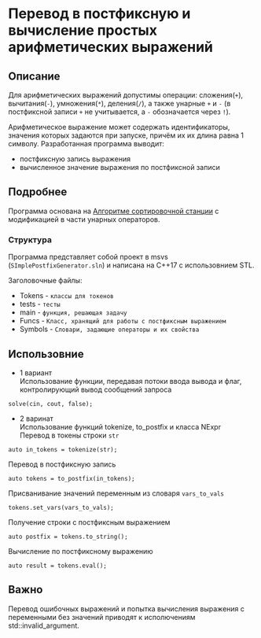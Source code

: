 # Перевод в постфиксную и вычисление простых арифметических выражений 
## Описание

Для арифметических выражений допустимы операции: сложения(`+`), вычитания(`-`), умножения(`*`), деления(`/`), а также унарные `+` и `-` (в постфиксной записи `+` не учитывается, а `-` обозначается через `!`).

Арифметическое выражение может содержать идентификаторы, значения которых задаются при запуске, причём их их длина равна 1 символу.
Разработанная программа выводит:
* постфиксную запись выражения
* вычисленное значение выражения по постфиксной записи

## Подробнее
Программа основана на [Алгоритме сортировочной станции](https://ru.wikipedia.org/wiki/Алгоритм_сортировочной_станции) с модификацией в части унарных операторов.

### Структура
Программа представляет собой проект в msvs (`SImplePostfixGenerator.sln`) и написана на C++17 с использовнием STL.

Заголовочные файлы:
* Tokens - `классы для токенов`
* tests - `тесты`
* main - `функция, решающая задачу`
* Funcs - `Класс, хранящий для работы с постфиксным выражением`
* Symbols - `Словари, задающие операторы и их свойства`

## Использовние
* 1 вариант  
Использование функции, передавая потоки ввода вывода и флаг, контролирующий вывод сообщений запроса
``` 
solve(cin, cout, false); 
```

* 2 варинат  
Использование функций tokenize, to_postfix и класса NExpr  
Перевод в токены строки `str`
```
auto in_tokens = tokenize(str);
```
Перевод в постфиксную запись
```
auto tokens = to_postfix(in_tokens);
```
Присванивание значений переменным из словаря `vars_to_vals`
```
tokens.set_vars(vars_to_vals);
```
Получение строки с постфиксным выражением
```
auto postfix = tokens.to_string();
```
Вычисление по постфиксному выражению
```
auto result = tokens.eval();
```
## Важно
Перевод ошибочных выражений и попытка вычисления выражения с переменными без значений приводят к исполючениям std::invalid_argument. 